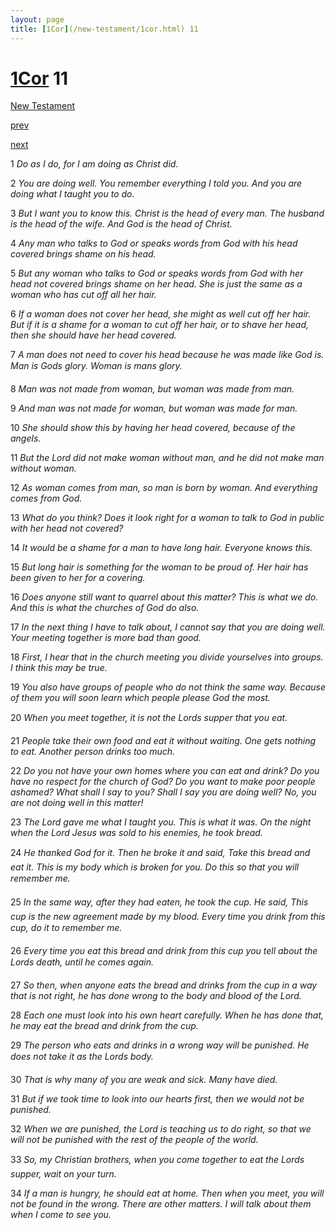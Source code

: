 ```yaml
---
layout: page
title: [1Cor](/new-testament/1cor.html) 11
---
```


# [1Cor](/new-testament/1cor.html) 11

[New Testament](/new-testament.html)


[prev](/new-testament/1cor/1cor-10.html)


[next](/new-testament/1cor/1cor-12.html)

1 _Do as I do, for I am doing as Christ did._

2 _You are doing well. You remember everything I told you. And you are doing what I taught you to do._

3 _But I want you to know this. Christ is the head of every man. The husband is the head of the wife. And God is the head of Christ._

4 _Any man who talks to God or speaks words from God with his head covered brings shame on his head._

5 _But any woman who talks to God or speaks words from God with her head not covered brings shame on her head. She is just the same as a woman who has cut off all her hair._

6 _If a woman does not cover her head, she might as well cut off her hair. But if it is a shame for a woman to cut off her hair, or to shave her head, then she should have her head covered._

7 _A man does not need to cover his head because he was made like God is. Man is Gods glory. Woman is mans glory._

8 _Man was not made from woman, but woman was made from man._

9 _And man was not made for woman, but woman was made for man._

10 _She should show this by having her head covered, because of the angels._

11 _But the Lord did not make woman without man, and he did not make man without woman._

12 _As woman comes from man, so man is born by woman. And everything comes from God._

13 _What do you think? Does it look right for a woman to talk to God in public with her head not covered?_

14 _It would be a shame for a man to have long hair. Everyone knows this._

15 _But long hair is something for the woman to be proud of. Her hair has been given to her for a covering._

16 _Does anyone still want to quarrel about this matter? This is what we do. And this is what the churches of God do also._

17 _In the next thing I have to talk about, I cannot say that you are doing well. Your meeting together is more bad than good._

18 _First, I hear that in the church meeting you divide yourselves into groups. I think this may be true._

19 _You also have groups of people who do not think the same way. Because of them you will soon learn which people please God the most._

20 _When you meet together, it is not the Lords supper that you eat._

21 _People take their own food and eat it without waiting. One gets nothing to eat. Another person drinks too much._

22 _Do you not have your own homes where you can eat and drink? Do you have no respect for the church of God? Do you want to make poor people ashamed? What shall I say to you? Shall I say you are doing well? No, you are not doing well in this matter!_

23 _The Lord gave me what I taught you. This is what it was. On the night when the Lord Jesus was sold to his enemies, he took bread._

24 _He thanked God for it. Then he broke it and said, Take this bread and eat it. This is my body which is broken for you. Do this so that you will remember me._

25 _In the same way, after they had eaten, he took the cup. He said, This cup is the new agreement made by my blood. Every time you drink from this cup, do it to remember me._

26 _Every time you eat this bread and drink from this cup you tell about the Lords death,  until he comes again._

27 _So then, when anyone eats the bread and drinks from the cup in a way that is not right,  he has done wrong to the body and blood of the Lord._

28 _Each one must look into his own heart carefully. When he has done that, he may eat the bread and drink from the cup._

29 _The person who eats and drinks in a wrong way will be punished. He does not take it as the Lords body._

30 _That is why many of you are weak and sick. Many have died._

31 _But if we took time to look into our hearts first, then we would not be punished._

32 _When we are punished, the Lord is teaching us to do right, so that we will not be punished with the rest of the people of the world._

33 _So, my Christian brothers, when you come together to eat the Lords supper, wait on your turn._

34 _If a man is hungry, he should eat at home. Then when you meet, you will not be found in the wrong. There are other matters. I will talk about them when I come to see you._

